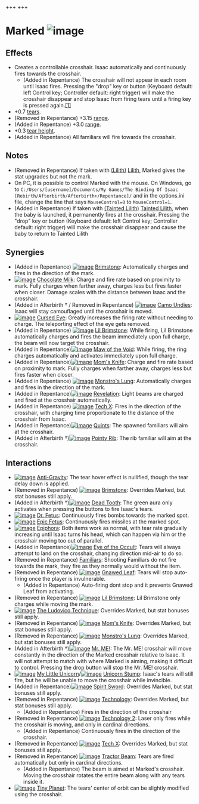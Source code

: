+++
+++

 # Marked ![image](/image/Marked.png) 

Effects
---------


* Creates a controllable crosshair. Isaac automatically and continuously fires towards the crosshair.
	+ (Added in Repentance) The crosshair will not appear in each room until Isaac fires. Pressing the "drop" key or button (Keyboard default: left Control key; Controller default: right trigger) will make the crosshair disappear and stop Isaac from firing tears until a firing key is pressed again.[[1]](#cite_note-1)
* +0.7 [tears](/wiki/Tears "Tears").
* (Removed in Repentance) +3.15 [range](/wiki/Range "Range").
* (Added in Repentance) +3.0 [range](/wiki/Range "Range").
* +0.3 [tear height](/wiki/Tear_height "Tear height").
* (Added in Repentance) All familiars will fire towards the crosshair.


Notes
-------


* (Removed in Repentance) If taken with  [(Lilith)](/wiki/Lilith "Lilith") [Lilith](/wiki/Lilith "Lilith"), Marked gives the stat upgrades but not the mark.
* On PC, it is possible to control Marked with the mouse. On Windows, go to `C:/Users/[username]/Documents/My Games/The Binding Of Isaac [Rebirth/Afterbirth/Afterbirth+/Repentance]/` and in the options.ini file, change the line that says `MouseControl=0` to `MouseControl=1`.
* (Added in Repentance) If taken with  [(Tainted Lilith)](/wiki/Tainted_Lilith "Tainted Lilith") [Tainted Lilith](/wiki/Tainted_Lilith "Tainted Lilith"), when the baby is launched, it permanently fires at the crosshair. Pressing the "drop" key or button (Keyboard default: left Control key; Controller default: right trigger) will make the crosshair disappear and cause the baby to return to Tainted Lilith


Synergies
-----------


* (Added in Repentance) [![image](/image/Brimstone.png)](/wiki/Brimstone "Brimstone") [Brimstone](/wiki/Brimstone "Brimstone"): Automatically charges and fires in the direction of the mark.
* [![image](/image/Chocolate_Milk.png)](/wiki/Chocolate_Milk "Chocolate Milk") [Chocolate Milk](/wiki/Chocolate_Milk "Chocolate Milk"): Charge and fire rate based on proximity to mark. Fully charges when farther away, charges less but fires faster when closer. Damage scales with the distance between Isaac and the crosshair.
* (Added in Afterbirth † / Removed in Repentance) [![image](/image/Camo_Undies.png)](/wiki/Camo_Undies "Camo Undies") [Camo Undies](/wiki/Camo_Undies "Camo Undies"): Isaac will stay camouflaged until the crosshair is moved.
* [![image](/image/Cursed_Eye.png)](/wiki/Cursed_Eye "Cursed Eye") [Cursed Eye](/wiki/Cursed_Eye "Cursed Eye"): Greatly increases the firing rate without needing to charge. The teleporting effect of the eye gets removed.
* (Added in Repentance) [![image](/image/Lil_Brimstone.png)](/wiki/Lil_Brimstone "Lil Brimstone") [Lil Brimstone](/wiki/Lil_Brimstone "Lil Brimstone"): While firing, Lil Brimstone automatically charges and fires the beam immediately upon full charge, the beam will now target the crosshair.
* (Added in Repentance)[![image](/image/Maw_of_the_Void.png)](/wiki/Maw_of_the_Void "Maw of the Void") [Maw of the Void](/wiki/Maw_of_the_Void "Maw of the Void"): While firing, the ring charges automatically and activates immediately upon full charge.
* (Added in Repentance)[![image](/image/Mom%27s_Knife.png)](/wiki/Mom%27s_Knife "Mom's Knife") [Mom's Knife](/wiki/Mom%27s_Knife "Mom's Knife"): Charge and fire rate based on proximity to mark. Fully charges when farther away, charges less but fires faster when closer.
* (Added in Repentance) [![image](/image/Monstro%27s_Lung.png)](/wiki/Monstro%27s_Lung "Monstro's Lung") [Monstro's Lung](/wiki/Monstro%27s_Lung "Monstro's Lung"): Automatically charges and fires in the direction of the mark.
* (Added in Repentance)[![image](/image/Revelation.png)](/wiki/Revelation "Revelation") [Revelation](/wiki/Revelation "Revelation"): Light beams are charged and fired at the crosshair automatically.
* (Added in Repentance) [![image](/image/Tech_X.png)](/wiki/Tech_X "Tech X") [Tech X](/wiki/Tech_X "Tech X"): Fires in the direction of the crosshair, with charging time proportionate to the distance of the crosshair from Isaac.
* (Added in Repentance)[![image](/image/Quints.png)](/wiki/Quints "Quints") [Quints](/wiki/Quints "Quints"): The spawned familiars will aim at the crosshair.
* (Added in Afterbirth †)[![image](/image/Pointy_Rib.png)](/wiki/Pointy_Rib "Pointy Rib") [Pointy Rib](/wiki/Pointy_Rib "Pointy Rib"): The rib familiar will aim at the crosshair.


Interactions
--------------


* [![image](/image/Anti-Gravity.png)](/wiki/Anti-Gravity "Anti-Gravity") [Anti-Gravity](/wiki/Anti-Gravity "Anti-Gravity"): The tear hover effect is nullified, though the tear delay down is applied.
* (Removed in Repentance) [![image](/image/Brimstone.png)](/wiki/Brimstone "Brimstone") [Brimstone](/wiki/Brimstone "Brimstone"): Overrides Marked, but stat bonuses still apply.
* (Added in Afterbirth †)[![image](/image/Dead_Tooth.png)](/wiki/Dead_Tooth "Dead Tooth") [Dead Tooth](/wiki/Dead_Tooth "Dead Tooth"): The green aura only activates when pressing the buttons to fire Isaac's tears.
* [![image](/image/Dr._Fetus.png)](/wiki/Dr._Fetus "Dr. Fetus") [Dr. Fetus](/wiki/Dr._Fetus "Dr. Fetus"): Continuously fires bombs towards the marked spot.
* [![image](/image/Epic_Fetus.png)](/wiki/Epic_Fetus "Epic Fetus") [Epic Fetus](/wiki/Epic_Fetus "Epic Fetus"): Continuously fires missiles at the marked spot.
* [![image](/image/Epiphora.png)](/wiki/Epiphora "Epiphora") [Epiphora](/wiki/Epiphora "Epiphora"): Both items work as normal, with tear rate gradually increasing until Isaac turns his head, which can happen via him or the crosshair moving too out of parallel.
* (Added in Repentance)[![image](/image/Eye_of_the_Occult.png)](/wiki/Eye_of_the_Occult "Eye of the Occult") [Eye of the Occult](/wiki/Eye_of_the_Occult "Eye of the Occult"): Tears will always attempt to land on the crosshair, changing direction mid-air to do so.
* (Removed in Repentance) [Familiars](/wiki/Familiar "Familiar"): Shooting Familiars do not fire towards the mark, they fire as they normally would without the item.
* (Removed in Repentance) [![image](/image/Gnawed_Leaf.png)](/wiki/Gnawed_Leaf "Gnawed Leaf") [Gnawed Leaf](/wiki/Gnawed_Leaf "Gnawed Leaf"): Tears will stop auto-firing once the player is invulnerable.
	+ (Added in Repentance) Auto-firing dont stop and it prevents Gnawed Leaf from activating.
* (Removed in Repentance) [![image](/image/Lil_Brimstone.png)](/wiki/Lil_Brimstone "Lil Brimstone") [Lil Brimstone](/wiki/Lil_Brimstone "Lil Brimstone"): Lil Brimstone only charges while moving the mark.
* [![image](/image/The_Ludovico_Technique.png)](/wiki/The_Ludovico_Technique "The Ludovico Technique") [The Ludovico Technique](/wiki/The_Ludovico_Technique "The Ludovico Technique"): Overrides Marked, but stat bonuses still apply.
* (Removed in Repentance) [![image](/image/Mom%27s_Knife.png)](/wiki/Mom%27s_Knife "Mom's Knife") [Mom's Knife](/wiki/Mom%27s_Knife "Mom's Knife"): Overrides Marked, but stat bonuses still apply.
* (Removed in Repentance) [![image](/image/Monstro%27s_Lung.png)](/wiki/Monstro%27s_Lung "Monstro's Lung") [Monstro's Lung](/wiki/Monstro%27s_Lung "Monstro's Lung"): Overrides Marked, but stat bonuses still apply.
* (Added in Afterbirth †)[![image](/image/Mr._ME!.png)](/wiki/Mr._ME! "Mr. ME!") [Mr. ME!](/wiki/Mr._ME! "Mr. ME!"): The Mr. ME! crosshair will move constantly in the direction of the Marked crosshair relative to Isaac. It will not attempt to match with where Marked is aiming, making it difficult to control. Pressing the drop button will stop the Mr. ME! crosshair.
* [![image](/image/My_Little_Unicorn.png)](/wiki/My_Little_Unicorn "My Little Unicorn") [My Little Unicorn](/wiki/My_Little_Unicorn "My Little Unicorn")/[![image](/image/Unicorn_Stump.png)](/wiki/Unicorn_Stump "Unicorn Stump") [Unicorn Stump](/wiki/Unicorn_Stump "Unicorn Stump"): Isaac's tears will still fire, but he will be unable to move the crosshair while invincible.
* (Added in Repentance)[![image](/image/Spirit_Sword.png)](/wiki/Spirit_Sword "Spirit Sword") [Spirit Sword](/wiki/Spirit_Sword "Spirit Sword"): Overrides Marked, but stat bonuses still apply.
* (Removed in Repentance) [![image](/image/Technology.png)](/wiki/Technology "Technology") [Technology](/wiki/Technology "Technology"): Overrides Marked, but stat bonuses still apply.
	+ (Added in Repentance) Fires in the direction of the crosshair
* (Removed in Repentance) [![image](/image/Technology_2.png)](/wiki/Technology_2 "Technology 2") [Technology 2](/wiki/Technology_2 "Technology 2"): Laser only fires while the crosshair is moving, and only in cardinal directions.
	+ (Added in Repentance) Continuously fires in the direction of the crosshair.
* (Removed in Repentance) [![image](/image/Tech_X.png)](/wiki/Tech_X "Tech X") [Tech X](/wiki/Tech_X "Tech X"): Overrides Marked, but stat bonuses still apply.
* (Removed in Repentance) [![image](/image/Tractor_Beam.png)](/wiki/Tractor_Beam "Tractor Beam") [Tractor Beam](/wiki/Tractor_Beam "Tractor Beam"): Tears are fired automatically but only in cardinal directions.
	+ (Added in Repentance) The beam is aimed at Marked's crosshair. Moving the crosshair rotates the entire beam along with any tears inside it.
* [![image](/image/Tiny_Planet.png)](/wiki/Tiny_Planet "Tiny Planet") [Tiny Planet](/wiki/Tiny_Planet "Tiny Planet"): The tears' center of orbit can be slightly modified using the crosshair.


